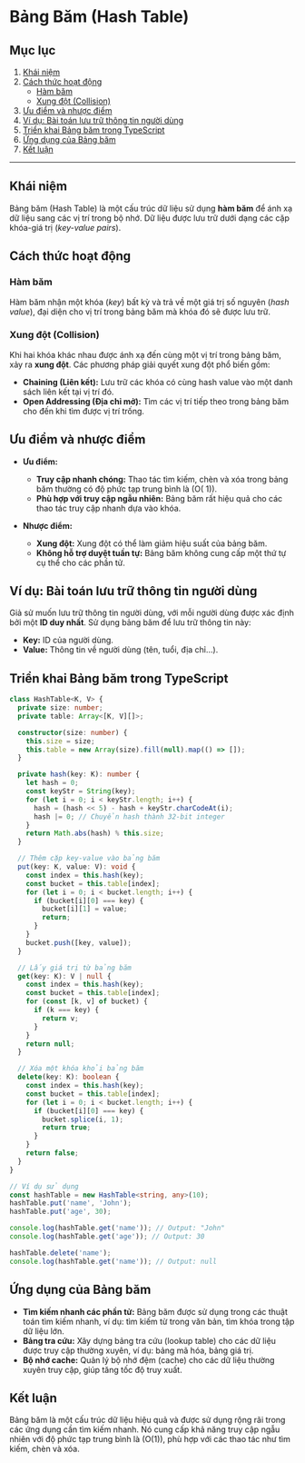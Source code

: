 # Bảng Băm (Hash Table)

## Mục lục

1. [Khái niệm](#khái-niệm)
2. [Cách thức hoạt động](#cách-thức-hoạt-động)
    - [Hàm băm](#hàm-băm)
    - [Xung đột (Collision)](#xung-đột-collision)
3. [Ưu điểm và nhược điểm](#ưu-điểm-và-nhược-điểm)
4. [Ví dụ: Bài toán lưu trữ thông tin người dùng](#ví-dụ-bài-toán-lưu-trữ-thông-tin-người-dùng)
5. [Triển khai Bảng băm trong TypeScript](#triển-khai-bảng-băm-trong-typescript)
6. [Ứng dụng của Bảng băm](#ứng-dụng-của-bảng-băm)
7. [Kết luận](#kết-luận)

---

## Khái niệm

Bảng băm (Hash Table) là một cấu trúc dữ liệu sử dụng **hàm băm** để ánh xạ dữ liệu sang các vị trí trong bộ nhớ. Dữ
liệu được lưu trữ dưới dạng các cặp khóa-giá trị (_key-value pairs_).

## Cách thức hoạt động

### Hàm băm

Hàm băm nhận một khóa (_key_) bất kỳ và trả về một giá trị số nguyên (_hash value_), đại diện cho vị trí trong bảng băm
mà khóa đó sẽ được lưu trữ.

### Xung đột (Collision)

Khi hai khóa khác nhau được ánh xạ đến cùng một vị trí trong bảng băm, xảy ra **xung đột**. Các phương pháp giải quyết
xung đột phổ biến gồm:

- **Chaining (Liên kết):** Lưu trữ các khóa có cùng hash value vào một danh sách liên kết tại vị trí đó.
- **Open Addressing (Địa chỉ mở):** Tìm các vị trí tiếp theo trong bảng băm cho đến khi tìm được vị trí trống.

## Ưu điểm và nhược điểm

- **Ưu điểm:**

    - **Truy cập nhanh chóng:** Thao tác tìm kiếm, chèn và xóa trong bảng băm thường có độ phức tạp trung bình là \(O(
      1)\).
    - **Phù hợp với truy cập ngẫu nhiên:** Bảng băm rất hiệu quả cho các thao tác truy cập nhanh dựa vào khóa.

- **Nhược điểm:**
    - **Xung đột:** Xung đột có thể làm giảm hiệu suất của bảng băm.
    - **Không hỗ trợ duyệt tuần tự:** Bảng băm không cung cấp một thứ tự cụ thể cho các phần tử.

## Ví dụ: Bài toán lưu trữ thông tin người dùng

Giả sử muốn lưu trữ thông tin người dùng, với mỗi người dùng được xác định bởi một **ID duy nhất**. Sử dụng bảng băm để
lưu trữ thông tin này:

- **Key:** ID của người dùng.
- **Value:** Thông tin về người dùng (tên, tuổi, địa chỉ...).

## Triển khai Bảng băm trong TypeScript

```typescript
class HashTable<K, V> {
  private size: number;
  private table: Array<[K, V][]>;

  constructor(size: number) {
    this.size = size;
    this.table = new Array(size).fill(null).map(() => []);
  }

  private hash(key: K): number {
    let hash = 0;
    const keyStr = String(key);
    for (let i = 0; i < keyStr.length; i++) {
      hash = (hash << 5) - hash + keyStr.charCodeAt(i);
      hash |= 0; // Chuyển hash thành 32-bit integer
    }
    return Math.abs(hash) % this.size;
  }

  // Thêm cặp key-value vào bảng băm
  put(key: K, value: V): void {
    const index = this.hash(key);
    const bucket = this.table[index];
    for (let i = 0; i < bucket.length; i++) {
      if (bucket[i][0] === key) {
        bucket[i][1] = value;
        return;
      }
    }
    bucket.push([key, value]);
  }

  // Lấy giá trị từ bảng băm
  get(key: K): V | null {
    const index = this.hash(key);
    const bucket = this.table[index];
    for (const [k, v] of bucket) {
      if (k === key) {
        return v;
      }
    }
    return null;
  }

  // Xóa một khóa khỏi bảng băm
  delete(key: K): boolean {
    const index = this.hash(key);
    const bucket = this.table[index];
    for (let i = 0; i < bucket.length; i++) {
      if (bucket[i][0] === key) {
        bucket.splice(i, 1);
        return true;
      }
    }
    return false;
  }
}

// Ví dụ sử dụng
const hashTable = new HashTable<string, any>(10);
hashTable.put('name', 'John');
hashTable.put('age', 30);

console.log(hashTable.get('name')); // Output: "John"
console.log(hashTable.get('age')); // Output: 30

hashTable.delete('name');
console.log(hashTable.get('name')); // Output: null
```

## Ứng dụng của Bảng băm

- **Tìm kiếm nhanh các phần tử:** Bảng băm được sử dụng trong các thuật toán tìm kiếm nhanh, ví dụ: tìm kiếm từ trong
  văn bản, tìm khóa trong tập dữ liệu lớn.
- **Bảng tra cứu:** Xây dựng bảng tra cứu (lookup table) cho các dữ liệu được truy cập thường xuyên, ví dụ: bảng mã hóa,
  bảng giá trị.
- **Bộ nhớ cache:** Quản lý bộ nhớ đệm (cache) cho các dữ liệu thường xuyên truy cập, giúp tăng tốc độ truy xuất.

## Kết luận

Bảng băm là một cấu trúc dữ liệu hiệu quả và được sử dụng rộng rãi trong các ứng dụng cần tìm kiếm nhanh. Nó cung cấp
khả năng truy cập ngẫu nhiên với độ phức tạp trung bình là \(O(1)\), phù hợp với các thao tác như tìm kiếm, chèn và xóa.
